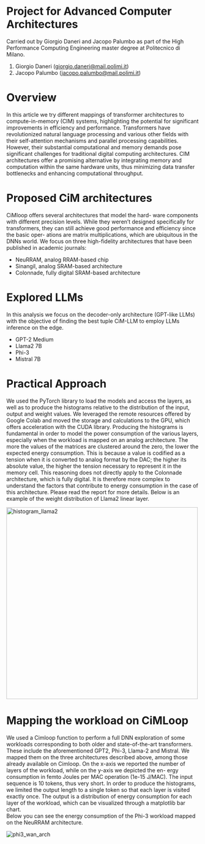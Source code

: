 # Project for Advanced Computer Architectures
Carried out by Giorgio Daneri and Jacopo Palumbo as part of the High Performance Computing Engineering master degree at Politecnico di Milano.
1. Giorgio Daneri (giorgio.daneri@mail.polimi.it)
2. Jacopo Palumbo (jacopo.palumbo@mail.polimi.it)

# Overview
In this article we try different mappings of transformer architectures to compute-in-memory (CIM) systems, highlighting the potential for significant improvements in efficiency and performance. Transformers have revolutionized natural language processing and various other fields with their self-attention mechanisms and parallel processing capabilities. However, their substantial computational and memory demands pose significant challenges for traditional digital computing architectures. CIM architectures offer a promising alternative by integrating memory and computation within the same hardware units, thus minimizing data transfer bottlenecks and enhancing computational throughput.

# Proposed CiM architectures
CiMloop offers several architectures that model the hard-
ware components with different precision levels. While they
weren’t designed specifically for transformers, they can still
achieve good performance and efficiency since the basic oper-
ations are matrix multiplications, which are ubiquitous in the
DNNs world. We focus on three high-fidelity
architectures that have been published in academic journals:
- NeuRRAM, analog RRAM-based chip
- Sinangil, analog SRAM-based architecture
- Colonnade, fully digital SRAM-based architecture

# Explored LLMs
In this analysis we focus on the decoder-only architecture
(GPT-like LLMs) with the objective of finding the best tuple
CiM-LLM to employ LLMs inference on the edge.
- GPT-2 Medium
- Llama2 7B
- Phi-3
- Mistral 7B

# Practical Approach
We used the PyTorch library to load the models and access
the layers, as well as to produce the histograms relative to
the distribution of the input, output and weight values. We
leveraged the remote resources offered by Google Colab and
moved the storage and calculations to the GPU, which offers
acceleration with the CUDA library. Producing the histograms
is fundamental in order to model the power consumption of
the various layers, especially when the workload is mapped on
an analog architecture. The more the values of the matrices
are clustered around the zero, the lower the expected energy
consumption. This is because a value is codified as a tension
when it is converted to analog format by the DAC; the
higher its absolute value, the higher the tension necessary
to represent it in the memory cell. This reasoning does not
directly apply to the Colonnade architecture, which is fully
digital. It is therefore more complex to understand the factors
that contribute to energy consumption in the case of this
architecture. Please read the report for more details. Below is an example of the weight distribution of Llama2 linear layer.

<img src="https://github.com/user-attachments/assets/107f2bd7-1404-4ce8-b250-06ea7ef35d1f" alt="histogram_llama2" width="500"/>

# Mapping the workload on CiMLoop
We used a Cimloop function to perform a full DNN exploration of some workloads corresponding to both older
and state-of-the-art transformers. These include the aforementioned GPT2, Phi-3, Llama-2 and Mistral. We mapped them on
the three architectures described above, among those already
available on Cimloop. On the x-axis we reported the number of
layers of the workload, while on the y-axis we depicted the en-
ergy consumption in femto Joules per MAC operation (1e-15
J/MAC). The input sequence is 10 tokens, thus very short. In
order to produce the histograms, we limited the output length
to a single token so that each layer is visited exactly once. The output is a distribution of energy consumption for each layer of the workload, which can be visualized through a matplotlib bar chart.  
Below you can see the energy consumption of the Phi-3 workload mapped on the NeuRRAM architecture.

![phi3_wan_arch](https://github.com/user-attachments/assets/ecd74ec5-9ad6-41f4-b0e5-1184bc9f98af)



